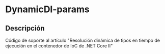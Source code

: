 # DynamicDI-params
 
## Descripción

Código de soporte al artículo "Resolución dinámica de tipos en tiempo de ejecución en el contenedor de IoC de .NET Core II"

